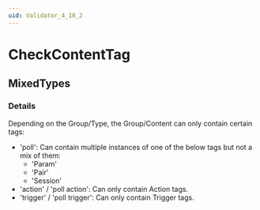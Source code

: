 ```yaml
---
uid: Validator_4_10_2
---
```


# CheckContentTag

## MixedTypes

<!-- Description, Properties, ... sections are auto-generated. -->
<!-- REPLACE ME AUTO-GENERATION -->

### Details

Depending on the Group/Type, the Group/Content can only contain certain tags:
- 'poll': Can contain multiple instances of one of the below tags but not a mix of them:
    - 'Param'
    - 'Pair'
    - 'Session'
- 'action' / 'poll action': Can only contain Action tags.
- 'trigger' / 'poll trigger': Can only contain Trigger tags.

<!-- Uncomment to add example code -->
<!--### Example code-->
